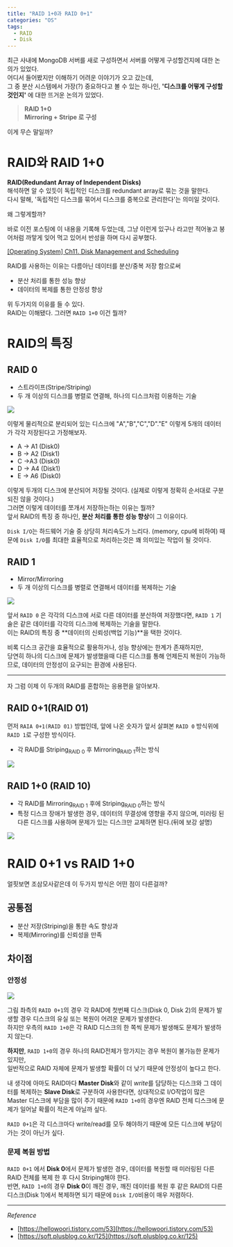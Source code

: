 ```yaml
---
title: "RAID 1+0과 RAID 0+1"
categories: "OS"
tags:
  - RAID
  - Disk
---
```


최근 사내에 MongoDB 서버를 새로 구성하면서 서버를 어떻게 구성할건지에 대한 논의가 있었다.  
어디서 들어봤지만 이해하기 어려운 이야기가 오고 갔는데,  
그 중 분산 시스템에서 가장(?) 중요하다고 볼 수 있는 하나인, **'디스크를 어떻게 구성할 것인지'** 에 대한 뜨거운 논의가 있었다.

> **RAID 1+0  
Mirroring + Stripe 로 구성**

이게 무슨 말일까?

# RAID와 RAID 1+0

**RAID(Redundant Array of Independent Disks)**  
해석하면 알 수 있듯이 독립적인 디스크를 redundant array로 묶는 것을 말한다.  
다시 말해, '독립적인 디스크를 묶어서 디스크를 중복으로 관리한다'는 의미일 것이다.

왜 그렇게할까?

바로 이전 포스팅에 이 내용을 기록해 두었는데, 그냥 이런게 있구나 라고만 적어놓고 붕어처럼 까맣게 잊어 먹고 있어서 반성을 하며 다시 공부했다.

[[Operating System] Ch11. Disk Management and Scheduling](https://betterfly4202.github.io/os/2021/04/15/ch11_dist_management_and_scheduling/)

RAID를 사용하는 이유는 다름아닌 데이터를 분산/중복 저장 함으로써 

- 분산 처리를 통한 성능 향상
- 데이터의 복제를 통한 안정성 향상

위 두가지의 이유를 들 수 있다.  
RAID는 이해됐다. 그러면 `RAID 1+0` 이건 뭘까?

# RAID의 특징
## RAID 0

- 스트라이프(Stripe/Striping)
- 두 개 이상의 디스크를 병렬로 연결해, 하나의 디스크처럼 이용하는 기술

![](/assets/images/study/dev/2021/os/0801_raid0.png)

이렇게 물리적으로 분리되어 있는 디스크에 "A","B","C","D"."E" 이렇게 5개의 데이터가 각각 저장된다고 가정해보자.

- A → A1 (Disk0)
- B → A2 (Disk1)
- C →A3 (Disk0)
- D → A4 (Disk1)
- E → A6 (Disk0)

이렇게 두개의 디스크에 분산되어 저장될 것이다. (실제로 이렇게 정확히 순서대로 구분되진 않을 것이다.)  
그러면 이렇게 데이터를 쪼개서 저장하는하는 이유는 뭘까?  
앞서 RAID의 특징 중 하나인, **분산 처리를 통한 성능 향상**이 그 이유이다.

`Disk I/O`는 하드웨어 기술 중 상당히 처리속도가 느리다. (memory, cpu에 비하여) 때문에 `Disk I/O`를 최대한 효율적으로 처리하는것은 꽤 의미있는 작업이 될 것이다.

## RAID 1

- Mirror/Mirroring
- 두 개 이상의 디스크를 병렬로 연결해서 데이터를 복제하는 기술

![](/assets/images/study/dev/2021/os/0801_raid1.png)

앞서 `RAID 0` 은  각각의 디스크에 서로 다른 데이터를 분산하여 저장했다면, `RAID 1` 기술은 같은 데이터를 각각의 디스크에 복제하는 기술을 말한다.  
이는 RAID의 특징 중 **데이터의 신뢰성(백업 기능)**을 택한 것이다.  

비록 디스크 공간을 효율적으로 활용하거나, 성능 향상에는 한계가 존재하지만,  
당연히 하나의 디스크에 문제가 발생했을때 다른 디스크를 통해 언제든지 복원이 가능하므로, 데이터의 안정성이 요구되는 환경에 사용된다.

---

자 그럼 이제 이 두개의 RAID를 혼합하는 응용편을 알아보자.

## RAID 0+1(RAID 01)

먼저 `RAIA 0+1(RAID 01)` 방법인데, 앞에 나온 숫자가 앞서 살펴본 `RAID 0` 방식위에 `RAID 1`로 구성한 방식이다.

- 각 RAID를 Striping<sub>RAID 0</sub> 후 Mirroring<sub>RAID 1</sub>하는 방식

![](/assets/images/study/dev/2021/os/0801_raid01.png)

## RAID 1+0 (RAID 10)

- 각 RAID를 Mirroring<sub>RAID 1</sub> 후에 Striping<sub>RAID 0</sub>하는 방식
- 특정 디스크 장애가 발생한 경우, 데이터의 무결성에 영향을 주지 않으며, 미러링 된 다른 디스크를 사용하며 문제가 있는 디스크만 교체하면 된다.(뒤에 보강 설명)

![](/assets/images/study/dev/2021/os/0801_raid10.png)

# RAID 0+1 vs RAID 1+0

얼핏보면 조삼모사같은데 이 두가지 방식은 어떤 점이 다른걸까?

## 공통점
- 분산 저장(Striping)을 통한 속도 향상과 
- 복제(Mirroring)를 신뢰성을 만족

## 차이점

### 안정성

![](//assets/images/study/dev/2021/os/0801_raid_difference.png)

그림 좌측의 `RAID 0+1`의 경우 각 RAID에 첫번째 디스크(Disk 0, Disk 2)의 문제가 발생할 경우 디스크의 유실 또는 복원이 어려운 문제가 발생한다.  
하지만 우측의 `RAID 1+0`은 각 RAID 디스크의 한 쪽씩 문제가 발생해도 문제가 발생하지 않는다.

**하지만**, `RAID 1+0`의 경우 하나의 RAID전체가 망가지는 경우 복원이 불가능한 문제가 있지만,  
일반적으로 RAID 자체에 문제가 발생할 확률이 더 낮기 때문에 안정성이 높다고 한다.

내 생각에 아마도 RAID마다 **Master Disk**와 같이 *write*를 담당하는 디스크와 그 데이터를 복제하는 **Slave Disk**로 구분하여 사용한다면, 상대적으로 I/O작업이 많은 Master 디스크에 부담을 많이 주기 때문에 `RAID 1+0`의 경우엔 RAID 전체 디스크에 문제가 일어날 확률이 적은게 아닐까 싶다.

`RAID 0+1`은 각 디스크마다 write/read를 모두 해야하기 때문에 모든 디스크에 부담이 가는 것이 아닌가 싶다.

### 문제 복원 방법

`RAID 0+1` 에서 **Disk 0**에서 문제가 발생한 경우, 데이터를 복원할 때 미러링된 다른 RAID 전체를 복제 한 후 다시 Striping해야 한다.  
반면, `RAID 1+0`의 경우 **Disk 0**이 깨진 경우, 깨진 데이터를 복원 후 같은 RAID의 다른 디스크(Disk 1)에서 복제하면 되기 때문에 `Disk I/O`비용이 매우 저렴하다.

---

*Reference*  
- [https://hellowoori.tistory.com/53](https://hellowoori.tistory.com/53)
- [https://soft.plusblog.co.kr/125](https://soft.plusblog.co.kr/125)